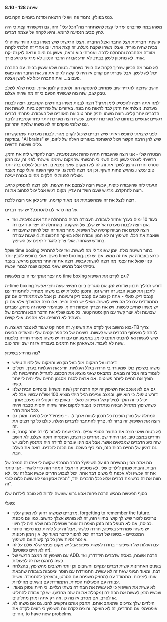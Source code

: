 **שיחה 128 \- 8.10**

כנס בפולין, נחמד פה ויש לי הרצאה וסדנה ביומיים הקרובים. 

משהו במה שדיברנו עזר לי קצת להשתחרר מה"הכל עלי" הזה, גם תיקשרתי קצת כי היה לחץ סביב הנסיעה לרומא. והיא לקחה על עצמה דברים. 

עישנתי חברתית אצל החבר ואצל החברה. אצלו הרגשתי שיש משהו בסוג הוויד שהיה לי בבית שהיה מוריד. ואצלו משהו שקצת מעלה. זה קצת אחר. יום אחרי זה הלכתי לקחת מזוודה מהחברה והתחלנו לדבר. ואמרתי בוא נראה, אעשן גם היום ונראה לאן זה יקח אותי. לא מתכוון לעשן בבית. לא יודע אם זה הדבר הנכון. לא מרגיש כרגע צורך. 

לא סגור מה הכיוון שצריך לקחת עם הוויד כשחוזר. בטוח שלא אעשן בבית. עם החברה יכול לא לעשן. אבל שברתי יום קודם אז היה לי קשה לגייס את זה. את החבר הזה פוגש פעם ב… ואת החברה יכול לא לעשן אצלה. 

חושב שרוצה להגדיר שוב שמחויב להפסקה הזו. ולהפסיק לזמן ארוך. ובטח שלא לשלב טבק שוב, שזה מה שעשיתי הפעם כי זה מה שהיה אצלם. 

למה אתה רוצה להפסיק לזמן ארוך? רוצה לבנות משהו בחודשים הקרובים. רוצה לבנות מערכת. ניצלתי את הזמן לבד לראות מה בונה. באזורים של פרודוקטיביות. לעשות את הדברים יותר קלים. רוצה משהו יחזיק יותר טוב את האזורים של העבודה. פתרתי דברים רגשיים אנושיים בתחום של מערכות יחסים, עכשיו רוצה מערכת יותר פרודוקטיבית. לדבר עם שלומי מוקדם זה לא משהו שלוקח יותר זמן. 

לפני שיצאתי לחופש ראיתי שיש דברים שיכול לקדם מהר. לבנות מערכות שמתקשרות ובודקות. "Ai brains" שיש להן הרבה הקשר ויכול להשתפר באזורים האלה של ליזום, יש כלים ושיטות חדשים. 

המטרה שלי \- אני רוצה שהעבודה תהיה פחות אינטנסיבית. רוצה להקדיש לזה את הזמן. הרשיתי לעצמי לעשן ביום השני כי הרגשתי שהמקום שממנו עישנתי לפני זה, עם המון סטרס וחרדה ורצון לשכך את זה. זה לא המקום שאני נמצא בו. אז יכול לשלוט בזה יותר טוב עכשיו. מרגיש פחות חשוף. וכן אני רוצה לתת גז. עד סוף השנה ואולי קצת מעבר אצליח לפנות לי חלקים מהיום בצורה יעילה. 

הגעתי לזה שהעבודה כיפית, עכשיו רוצה לצמצם את השעות. ולכן רוצה להפסיק כרגע. רוצה להתקדם. מרגיש שעם הוויד זה עדיין מקום רגיש אבל יכול לסחוב את זה. 

רוצה לנצל את זה שמחשבתית אני מאוד קדימה. יודע לאן אני רוצה ללכת. 

על מה כדאי לנו להסתכל? יש שני דברים. 

* בעוד 10 ימים בערך אחזור לעבודה. העבודה תהיה בהתחלה יותר אינטנסיבית. ואז אם רוצה לבנות מערכת אז יש שלב של השקעה. בהתחלה זה ייצר עוד עבודה.   
* רוצה לקדם את הביורוקרטיה של השיפוץ. מהר מאוד זה יכול להיות שהעבודה שואבת את הכל. השיפוץ זה לא המון עבודה אלא בעיקר התכווננות. 4 שעות עבודה בחודש שאחזור. אולי צריך להגדיר זמנים על השיפוץ. 

שוקל time boxing בתור השיטה כולה. יומן שאומר לי מה לעשות. ואז יכול להתחיל משם. אולי בחופש להבין יותר time boxing. כרגע בעבודה אין את זה ממש. אם יש זמן פנוי שואל את עצמי מה רוצה לעשות עכשיו. רוצה את זה יותר מתוכנן מראש. בעבר ניסיתי אבל מרגיש שאני במקום שונה לגמרי עכשיו. 

מה עצר אותך עד היום מלעשות time boxing וגם לקדם את השיפוץ?

ה-time boxing דורש תהליך תכנון שדורש זמן. אם סוגרים ביום חמישי שעה וחצי אפשר לתכנן את שבוע הבא. זה דורש זמן. ותכנון כלכלית יש בו משהו מפחיד. להתמודד עם קנבס ריק. סאלי \- אתה כן טוב עם קנבס ריק ורעיונות. כן אבל כשמתמודדים עם זמן מתמודדים עם כל מה שיש לעשות. ואצלי יש רוצה וחייב. אם רוצה מתועדף אלא אם כן יש משהו שחייב לעשות. ויש את הצריך הפחות דחוף. שבהעדר שיטה זה נדחק. עוברים שבועות ולא יוצר קשר עם הקונסטרוקטור. כל פעם שולף את הדבר הבא והדברים של העתיד לא דחופים. ולא מהנים. אולי קשים. 

בוא נחשוב איך לקדם את השיפוץ. זה הפרויקט שעוד לא צבר תאוצה. ה-TB צריך להתחיל מאיסוף הדברים שיש לעשות. רשימה של כל הפרויקטים שלי והצעדים הבאים שיש לעשות ואז להכניס אותם ליומן. באמצע יום עבודה יש משהו מעורר חרדה בלפנות שעה לא לעבוד. וכשאארגן את הזמנים בעבודה אז זה ישב יותר טוב. 

מה מרתיע בשיפוץ? 

* דיברנו על המקום מול בעל מקצוע והמקום של להיות טיפש  
* משהו בשיפוץ כולו שמעורר בי חרדה בגלל העלויות. יודע את העלויות בערך. ויכולים לעמוד בזה אבל זה מבאס. מתבאס שאני מוציא את הסכום. להגדיל התחייבויות לא הופך את החיים ליותר פשוטים. אם ארצה לסגת מסגנון החיים שלי יהיה לי יותר קשה.   
* גם אם לא אעכב את השיפוץ זה יקח הרבה זמן (שנה ומשהו) ובינתיים הבית שלנו דורש טיפול. כי הוא ישן. ובמצב עניינים רגיל היתי מוציא 100 אש"ח עכשיו אבל לא יכול כי זה הולך למיליון של השיפוץ. סאלי \- באופן פרדוקסלי זה מעכב אותך. כשהשיפוץ מתחיל הבעיה נפתרת כי נעבור למקום אחר שיהיה יחסית סבבה ויהיה לכל אחת חדר.   
* המחלה של מורן הופכת כל תכנון לטווח ארוך ל… \- מפחיד? יכול להיות. ומורן גם רוצה את השיפוץ. זה ברור לה. צריך להתחבר לדברים האלה. כולם כל כך רוצים את זה.   
* לא בטוח שאני רוצה את התוצר הסופי אפילו. היתי שמח לעבור לדירה יותר קטנה, 5 חדרים במצב טוב. אני היחיד שם. אחרים כן רוצים, הפנטזיה חזקה אצלם. לא חושב שזה סוג הדברים שמביאים אושר. אבל אם הינו עוברים לדירה היה מתנפץ חלום. יש גם דמיון של החיים בבית הזה, הכי כיף בעולם. עם הכנה לנכדים. רואה את השלב הבא.

מה אתה מבין מהשיחה הזו על השיפוץ? הדבר המרכזי שקשה לי איתו זה המצב של הבית. והבית שנותן לילדים שלי. לא מספיק חי אצלי המחר הזה כדי להגיד \- אני פותר את זה עכשיו ולא אכפת לי משום דבר אחר. יכול לצבוע חדרים עכשיו אבל זה עלי. לא חווה את זה כרשימת דברים אלא ככל הדברים יחד, "הבית אסון ואני לא עושה כלום לגבי זה". 

בסוף הפגישה מרגיש הרבה פחות אבא גרוע שעושה ילדות לא טובה לילדות שלו

סאלי:

* מדברים שמשהו רחוק לא מעיק עליך. forgetting to remember the future. צריכים לזכור שיש לך קושי בחיווי הזה, זה לא מורגש אצלך כחשוב. כמו עם מכונת כביסה, אם לא תטפל בזה בזמן הצפה זה אומר שטיפלת בזה שלא היה לך חיווי.   
* יש משהו שמרתיע בשיפוץ, חרדה כלשהי, אבל זה יכול להיות כמו סיפור סידור המכנסיים \- בסופו של דבר זה יכול להפוך לדבר מאוד קל. אין המון תכונות אינטרינסיות שהן כל כך קשות עם השיפוץ.   
* עם העלות של השיפוץ \- בחרת לעשות שיפוץ אבל יש מקום פנימי שלא שלם על זה (זה לא חיים פשוטים).   
* עם השיפוץ זה המצב הרגשי של ADD. הרבה אשמה, באסה שדברים הידרדרו, ואז קשה לתרגם את זה לפעולות  
* בשנים האחרונות עשית דברים ענקיים וחשובים וכן יותר חשובים מהשיפוץ, בהצלחה רבה, ומאוד הגיוני שאת זה לא עשית. התמודדת עם חוסר יציטבות בעבודה שהבאת אותו ליציבות. מתמודד עם להחזיק משפחה עם הסרטן, ובעצמך להתמודד. עשית עבודה עם הפעילות הפיזית. התמודדת עם נושאים מהילדות.   
* לא עשית את השיפוץ כי לא עשית את הבחירה בשתי רגליים. כי היית עסוק מאוד. ועכשיו הזמן לעשות את הבחירה (מקבלת את זה שזה מחדש). יש לך עבודה להחליט או לסרב, אם מסרב אז מה כן. וזה רק אתה ומורן מחליטים.   
* הילדים שלך צריכים שתאהב אותם, תחבק אותם ותקשיב להם. גם אם משהו לא אופטימלי עם החדרים, זה לא העיקר. ורוצים לקדם את השיפוץ כי רוצים לקדם את החיים, to have new probelms. 

